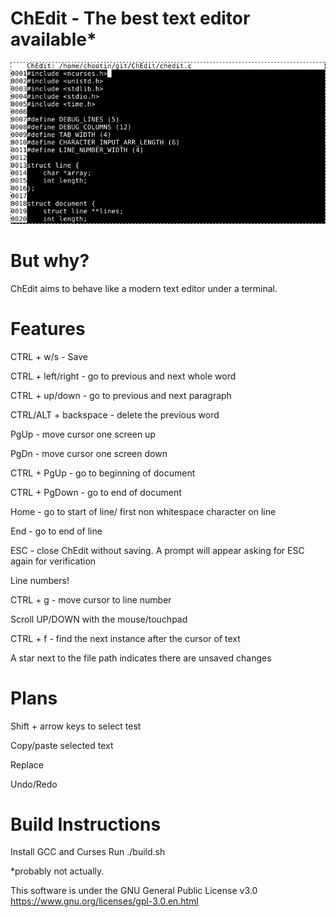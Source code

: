 # ChEdit - The best text editor available*

![Alt text](ChEdit_screenshot.png?raw=true "ChEdit Screenshot")

# But why?
ChEdit aims to behave like a modern text editor under a terminal.

# Features
CTRL + w/s - Save

CTRL + left/right - go to previous and next whole word

CTRL + up/down - go to previous and next paragraph

CTRL/ALT + backspace - delete the previous word

PgUp - move cursor one screen up

PgDn - move cursor one screen down

CTRL + PgUp - go to beginning of document

CTRL + PgDown - go to end of document

Home - go to start of line/ first non whitespace character on line

End - go to end of line

ESC - close ChEdit without saving. A prompt will appear asking for ESC again for verification

Line numbers!

CTRL + g - move cursor to line number

Scroll UP/DOWN with the mouse/touchpad

CTRL + f - find the next instance after the cursor of text

A star next to the file path indicates there are unsaved changes

# Plans

Shift + arrow keys to select test

Copy/paste selected text

Replace

Undo/Redo

# Build Instructions
Install GCC and Curses
Run ./build.sh


*probably not actually.


This software is under the GNU General Public License v3.0 https://www.gnu.org/licenses/gpl-3.0.en.html
